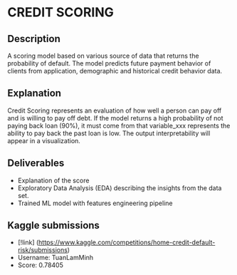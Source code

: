 # CREDIT SCORING

## Description
A scoring model based on various source of data that returns the probability of default. 
The model predicts future payment behavior of clients from application, demographic and historical credit behavior data.

## Explanation
Credit Scoring represents an evaluation of how well a person can pay off and is willing to pay off debt. 
If the model returns a high probability of not paying back loan (90%), it must come from that variable_xxx represents the ability to pay back the past loan is low. The output interpretability will appear in a visualization.

## Deliverables
- Explanation of the score
- Exploratory Data Analysis (EDA) describing the insights from the data set.
- Trained ML model with features engineering pipeline

## Kaggle submissions
-   [!link] (https://www.kaggle.com/competitions/home-credit-default-risk/submissions)
-   Username: TuanLamMinh
-   Score: 0.78405